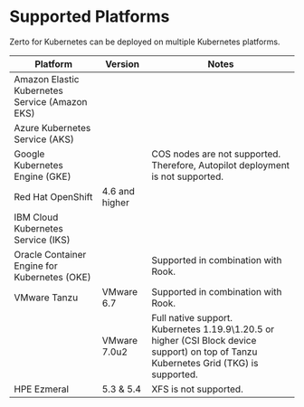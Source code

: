# Supported Platforms

Zerto for Kubernetes can be deployed on multiple Kubernetes platforms.

| Platform                             | Version  |Notes |
| ------------------------------------ |--|------ |
| Amazon Elastic Kubernetes Service (Amazon EKS)|  |    |
| Azure Kubernetes Service (AKS)|   |    |
| Google Kubernetes Engine (GKE)|    | COS nodes are not supported. Therefore, Autopilot deployment is not supported.|  |
| Red Hat OpenShift | 4.6 and higher  | |  |
| IBM Cloud Kubernetes Service (IKS) |  |    |
| Oracle Container Engine for Kubernetes (OKE) |   |Supported in combination with Rook. |
| VMware Tanzu  | VMware 6.7 | Supported in combination with Rook. |
|   | VMware 7.0u2 |Full native support. <br> Kubernetes 1.19.9\1.20.5 or higher (CSI Block device support) on top of Tanzu Kubernetes Grid (TKG) is supported.  ||
| HPE Ezmeral | 5.3 & 5.4 | XFS is not supported. |


